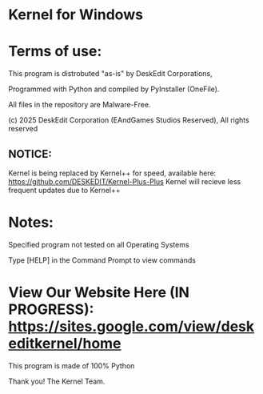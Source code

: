 # Kernel for Windows
# Terms of use:
This program is distrobuted "as-is" by DeskEdit Corporations, 

Programmed with Python and compiled by PyInstaller (OneFile).

All files in the repository are Malware-Free.

(c) 2025 DeskEdit Corporation (EAndGames Studios Reserved), All rights reserved

## NOTICE:
Kernel is being replaced by Kernel++ for speed, available here: https://github.com/DESKEDIT/Kernel-Plus-Plus
Kernel will recieve less frequent updates due to Kernel++

# Notes:

Specified program not tested on all Operating Systems

Type [HELP] in the Command Prompt to view commands


View Our Website Here (IN PROGRESS): https://sites.google.com/view/deskeditkernel/home
=======
This program is made of 100% Python


Thank you! The Kernel Team.
